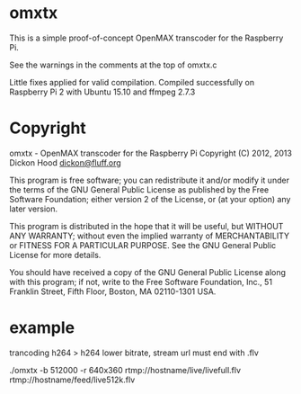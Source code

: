 omxtx
=====

This is a simple proof-of-concept OpenMAX transcoder for the Raspberry Pi.

See the warnings in the comments at the top of omxtx.c

Little fixes applied for valid compilation.
Compiled successfully on Raspberry Pi 2 with Ubuntu 15.10 and ffmpeg 2.7.3


Copyright
=========

omxtx - OpenMAX transcoder for the Raspberry Pi
Copyright (C) 2012, 2013 Dickon Hood <dickon@fluff.org>

This program is free software; you can redistribute it and/or modify
it under the terms of the GNU General Public License as published by
the Free Software Foundation; either version 2 of the License, or
(at your option) any later version.

This program is distributed in the hope that it will be useful,
but WITHOUT ANY WARRANTY; without even the implied warranty of
MERCHANTABILITY or FITNESS FOR A PARTICULAR PURPOSE.  See the
GNU General Public License for more details.

You should have received a copy of the GNU General Public License along
with this program; if not, write to the Free Software Foundation, Inc.,
51 Franklin Street, Fifth Floor, Boston, MA 02110-1301 USA.


example
=======
trancoding h264 > h264 lower bitrate, stream url must end with .flv

./omxtx -b 512000 -r 640x360 rtmp://hostname/live/livefull.flv rtmp://hostname/feed/live512k.flv
